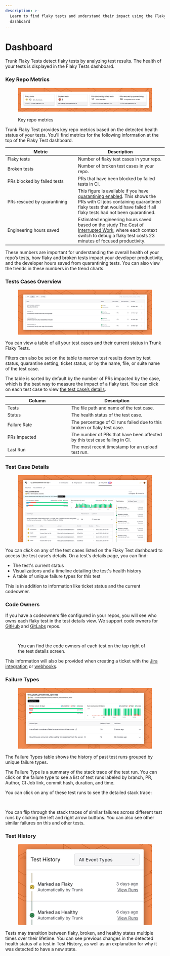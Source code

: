 ```yaml
---
description: >-
  Learn to find flaky tests and understand their impact using the Flaky Tests
  dashboard
---
```


# Dashboard

Trunk Flaky Tests detect flaky tests by analyzing test results. The health of your tests is displayed in the Flaky Tests dashboard.

### Key Repo Metrics

<figure><picture><source srcset="../.gitbook/assets/key-metrics-dark.png" media="(prefers-color-scheme: dark)"><img src="../.gitbook/assets/key-metrics-light.png" alt=""></picture><figcaption><p>Key repo metrics</p></figcaption></figure>

Trunk Flaky Test provides key repo metrics based on the detected health status of your tests. You'll find metrics for the following information at the top of the Flaky Test dashboard.

<table><thead><tr><th width="209">Metric</th><th>Description</th></tr></thead><tbody><tr><td>Flaky tests</td><td>Number of flaky test cases in your repo.</td></tr><tr><td>Broken tests</td><td>Number of broken test cases in your repo.</td></tr><tr><td>PRs blocked by failed tests</td><td>PRs that have been blocked by failed tests in CI.</td></tr><tr><td>PRs rescued by quarantining</td><td>This figure is available if you have <a href="quarantining.md#enable-quarantining">quarantining enabled</a>. This shows the PRs with CI jobs containing quarantined flaky tests that would have failed if all flaky tests had not been quarantined.</td></tr><tr><td>Engineering hours saved</td><td>Estimated engineering hours saved based on the study <a href="https://ics.uci.edu/~gmark/chi08-mark.pdf">The Cost of Interrupted Work</a>, where each context switch to debug a flaky test costs 23 minutes of focused productivity.</td></tr></tbody></table>

These numbers are important for understanding the overall health of your repo’s tests, how flaky and broken tests impact your developer productivity, and the developer hours saved from quarantining tests. You can also view the trends in these numbers in the trend charts.

### Tests Cases Overview

<figure><picture><source srcset="../.gitbook/assets/flaky-tests-overview-table-v2-dark.png" media="(prefers-color-scheme: dark)"><img src="../.gitbook/assets/flaky-tests-overview-table-v2-light.png" alt=""></picture><figcaption></figcaption></figure>

You can view a table of all your test cases and their current status in Trunk Flaky Tests.

Filters can also be set on the table to narrow test results down by test status, quarantine setting, ticket status, or by the name, file, or suite name of the test case.&#x20;

The table is sorted by default by the number of PRs impacted by the case, which is the best way to measure the impact of a flaky test. You can click on each test case to view [the test case’s details](dashboard.md#test-case-details).

<table><thead><tr><th width="188">Column</th><th>Description</th></tr></thead><tbody><tr><td>Tests</td><td>The file path and name of the test case.</td></tr><tr><td>Status</td><td>The health status of the test case.</td></tr><tr><td>Failure Rate</td><td>The percentage of CI runs failed due to this broken or flaky test case.</td></tr><tr><td>PRs Impacted</td><td>The number of PRs that have been affected by this test case failing in CI.</td></tr><tr><td>Last Run</td><td>The most recent timestamp for an upload test run.</td></tr></tbody></table>

### Test Case Details

<figure><picture><source srcset="../.gitbook/assets/flaky-tests-details-v2-dark.png" media="(prefers-color-scheme: dark)"><img src="../.gitbook/assets/flaky-tests-details-v2-light.png" alt=""></picture><figcaption></figcaption></figure>

You can _click_ on any of the test cases listed on the Flaky Test dashboard to access the test case’s details. On a test's details page, you can find:

* The test's current status
* Visualizations and a timeline detailing the test's health history
* A table of unique failure types for this test

This is in addition to information like ticket status and the current codeowner.

### **Code Owners**

If you have a codeowners file configured in your repos, you will see who owns each flaky test in the test details view. We support code owners for [GitHub](https://docs.gitlab.com/ee/user/project/codeowners/) and [GitLabs](https://docs.gitlab.com/ee/user/project/codeowners/) repos.

<figure><picture><source srcset="../.gitbook/assets/details-code-owners-dark.png" media="(prefers-color-scheme: dark)"><img src="../.gitbook/assets/details-code-owners-light (1).png" alt=""></picture><figcaption><p>You can find the code owners of each test on the top right of the test details screen.</p></figcaption></figure>

This information will also be provided when creating a ticket with the [Jira integration](jira-integration.md) or [webhooks](webhooks/).

### **Failure Types**

<figure><picture><source srcset="../.gitbook/assets/unique-failure-reason-dark.png" media="(prefers-color-scheme: dark)"><img src="../.gitbook/assets/unique-failure-reason-light.png" alt=""></picture><figcaption></figcaption></figure>

The Failure Types table shows the history of past test runs grouped by unique failure types.

The Failure Type is a summary of the stack trace of the test run. You can click on the failure type to see a list of test runs labeled by branch, PR, Author, CI Job link, commit hash, duration, and time.&#x20;

You can click on any of these test runs to see the detailed stack trace:

<figure><picture><source srcset="../.gitbook/assets/test-run-detail-dark.png" media="(prefers-color-scheme: dark)"><img src="../.gitbook/assets/test-run-detail-light.png" alt=""></picture><figcaption></figcaption></figure>

You can flip through the stack traces of similar failures across different test runs by clicking the left and right arrow buttons. You can also see other similar failures on this and other tests.

### **Test History**

<figure><picture><source srcset="../.gitbook/assets/test-history-dark.png" media="(prefers-color-scheme: dark)"><img src="../.gitbook/assets/test-history-light.png" alt=""></picture><figcaption></figcaption></figure>

Tests may transition between flaky, broken, and healthy states multiple times over their lifetime. You can see previous changes in the detected health status of a test in Test History, as well as an explanation for why it was detected to have a new state.

